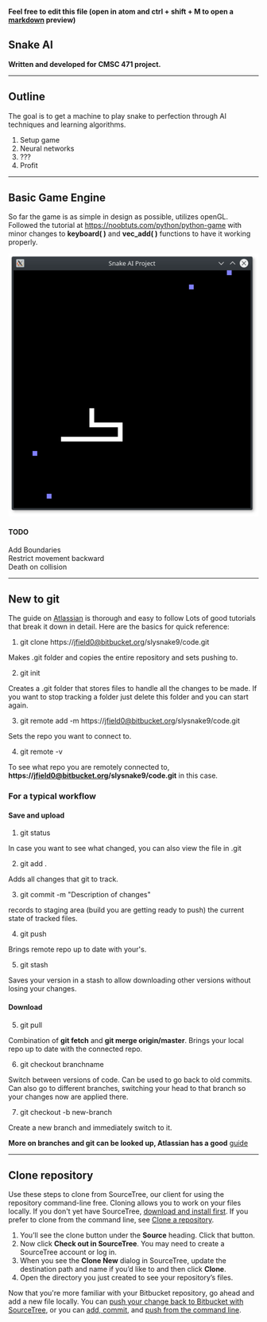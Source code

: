 **Feel free to edit this file (open in atom and ctrl + shift + M to open a [markdown](https://github.com/adam-p/markdown-here/wiki/Markdown-Cheatsheet) preview)**
## Snake AI

**Written and developed for CMSC 471 project.**

---

## Outline

The goal is to get a machine to play snake to perfection through AI techniques and learning algorithms.

1. Setup game
2. Neural networks
3. ???
4. Profit

---

## Basic Game Engine

So far the game is as simple in design as possible, utilizes openGL. Followed the tutorial at https://noobtuts.com/python/python-game with minor changes to __keyboard( )__ and __vec_add( )__ functions to have it working properly.

![picture](ss1.png)

#### TODO
Add Boundaries  
Restrict movement backward  
Death on collision

---

## New to git

The guide on [Atlassian](https://www.atlassian.com/git/tutorials/learn-git-with-bitbucket-cloud) is thorough and easy to follow
Lots of good tutorials that break it down in detail. Here are the basics for quick reference:


1. git clone https://jfield0@bitbucket.org/slysnake9/code.git

 Makes .git folder and copies the entire repository and sets pushing to.

2. git init

 Creates a .git folder that stores files to handle all the changes to be made. If you want to stop tracking a folder just delete this folder and you can start again.

3. git remote add -m https://jfield0@bitbucket.org/slysnake9/code.git

 Sets the repo you want to connect to.

4. git remote -v

 To see what repo you are remotely connected to, **https://jfield0@bitbucket.org/slysnake9/code.git** in this case.


### For a typical workflow
#### Save and upload
1. git status

 In case you want to see what changed, you can also view the file in .git

2. git add .

 Adds all changes that git to track.

3. git commit -m "Description of changes"

 records to staging area (build you are getting ready to push) the current state of tracked files.

4. git push

 Brings remote repo up to date with your's.

5. git stash

 Saves your version in a stash to allow downloading other versions without losing your changes.

#### Download

5. git pull

 Combination of **git fetch** and **git merge origin/master**. Brings your local repo up to date with the connected repo.

6. git checkout branchname

 Switch between versions of code. Can be used to go back to old commits. Can also go to different branches, switching your head to that branch so your changes now are applied there.

7. git checkout -b new-branch

 Create a new branch and immediately switch to it.

 **More on branches and git can be looked up, Atlassian has a good** [guide](https://www.atlassian.com/git/tutorials/using-branches/git-checkout)

---


## Clone repository

Use these steps to clone from SourceTree, our client for using the repository command-line free. Cloning allows you to work on your files locally. If you don't yet have SourceTree, [download and install first](https://www.sourcetreeapp.com/). If you prefer to clone from the command line, see [Clone a repository](https://confluence.atlassian.com/x/4whODQ).

1. You’ll see the clone button under the **Source** heading. Click that button.
2. Now click **Check out in SourceTree**. You may need to create a SourceTree account or log in.
3. When you see the **Clone New** dialog in SourceTree, update the destination path and name if you’d like to and then click **Clone**.
4. Open the directory you just created to see your repository’s files.

Now that you're more familiar with your Bitbucket repository, go ahead and add a new file locally. You can [push your change back to Bitbucket with SourceTree](https://confluence.atlassian.com/x/iqyBMg), or you can [add, commit,](https://confluence.atlassian.com/x/8QhODQ) and [push from the command line](https://confluence.atlassian.com/x/NQ0zDQ).
